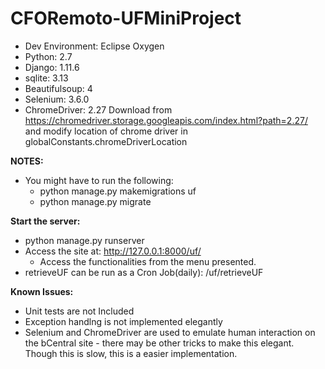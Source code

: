 # CFORemoto-UFMiniProject

- Dev Environment: Eclipse Oxygen
- Python: 2.7
- Django: 1.11.6
- sqlite: 3.13
- Beautifulsoup: 4
- Selenium: 3.6.0
- ChromeDriver: 2.27 Download from https://chromedriver.storage.googleapis.com/index.html?path=2.27/ and modify location of chrome driver in globalConstants.chromeDriverLocation

**NOTES:**
- You might have to run the following:
  - python manage.py makemigrations uf
  - python manage.py migrate

**Start the server:**
- python manage.py runserver
- Access the site at: http://127.0.0.1:8000/uf/
  - Access the functionalities from the menu presented.
- retrieveUF can be run as a Cron Job(daily): /uf/retrieveUF

**Known Issues:**
- Unit tests are not Included
- Exception handlng is not implemented elegantly
- Selenium and ChromeDriver are used to emulate human interaction on the bCentral site - there may be other tricks to make this elegant. Though this is slow, this is a easier implementation.




